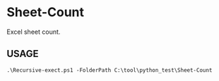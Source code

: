 # Sheet-Count
Excel sheet count.  

## USAGE  
``` pwsh
.\Recursive-exect.ps1 -FolderPath C:\tool\python_test\Sheet-Count
```
